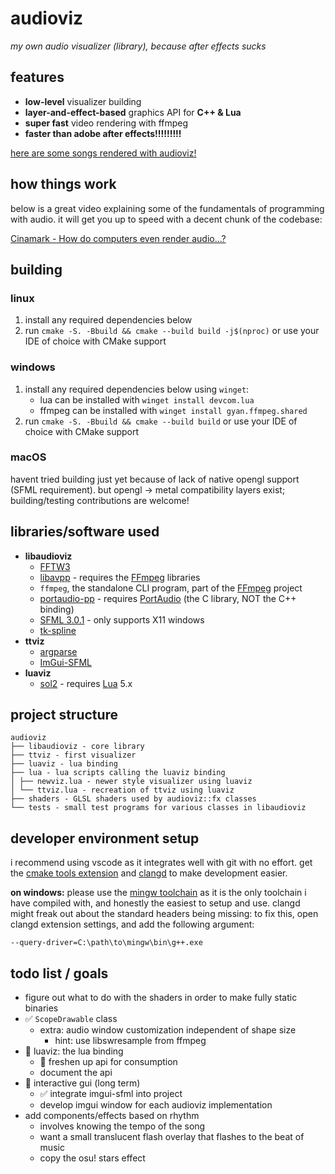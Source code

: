 # audioviz
*my own audio visualizer (library), because after effects sucks*

## features
- **low-level** visualizer building
- **layer-and-effect-based** graphics API for **C++ & Lua**
- **super fast** video rendering with ffmpeg
- **faster than adobe after effects!!!!!!!!!**

[here are some songs rendered with audioviz!](https://youtube.com/playlist?list=PLq63g2iq0LVvxNjjoYOL4GMTOdXEdHsBf)

## how things work
below is a great video explaining some of the fundamentals of programming with audio. it will get you up to speed with a decent chunk of the codebase:

[Cinamark - How do computers even render audio...?](https://youtu.be/md79DDofGVo)

## building
### linux
1. install any required dependencies below
2. run `cmake -S. -Bbuild && cmake --build build -j$(nproc)` or use your IDE of choice with CMake support

### windows
1. install any required dependencies below using `winget`:
   - lua can be installed with `winget install devcom.lua`
   - ffmpeg can be installed with `winget install gyan.ffmpeg.shared`
2. run `cmake -S. -Bbuild && cmake --build build` or use your IDE of choice with CMake support

### macOS
havent tried building just yet because of lack of native opengl support (SFML requirement). but opengl -> metal compatibility layers exist; building/testing contributions are welcome!

## libraries/software used
- **libaudioviz**
  - [FFTW3](https://fftw.org)
  - [libavpp](https://github.com/trustytrojan/libavpp) - requires the [FFmpeg](https://ffmpeg.org) libraries
  - `ffmpeg`, the standalone CLI program, part of the [FFmpeg](https://ffmpeg.org) project
  - [portaudio-pp](https://github.com/trustytrojan/portaudio-pp) - requires [PortAudio](https://www.portaudio.com) (the C library, NOT the C++ binding)
  - [SFML 3.0.1](https://github.com/SFML/SFML/tree/3.0.1) - only supports X11 windows
  - [tk-spline](https://github.com/ttk592/spline)
- **ttviz**
  - [argparse](https://github.com/p-ranav/argparse)
  - [ImGui-SFML](https://github.com/SFML/imgui-sfml)
- **luaviz**
  - [sol2](https://github.com/ThePhD/sol2) - requires [Lua](https://lua.org/) 5.x

## project structure
```
audioviz
├── libaudioviz - core library
├── ttviz - first visualizer
├── luaviz - lua binding
├── lua - lua scripts calling the luaviz binding
│ ├── newviz.lua - newer style visualizer using luaviz
│ └── ttviz.lua - recreation of ttviz using luaviz
├── shaders - GLSL shaders used by audioviz::fx classes
└── tests - small test programs for various classes in libaudioviz
```

## developer environment setup
i recommend using vscode as it integrates well with git with no effort. get the [cmake tools extension](https://marketplace.visualstudio.com/items?itemName=ms-vscode.cmake-tools) and [clangd](https://marketplace.visualstudio.com/items?itemName=llvm-vs-code-extensions.vscode-clangd) to make development easier.

**on windows:** please use the [mingw toolchain](https://github.com/niXman/mingw-builds-binaries/releases) as it is the only toolchain i have compiled with, and honestly the easiest to setup and use. clangd might freak out about the standard headers being missing: to fix this, open clangd extension settings, and add the following argument:
```
--query-driver=C:\path\to\mingw\bin\g++.exe
```

## todo list / goals
- figure out what to do with the shaders in order to make fully static binaries
- ✅️ `ScopeDrawable` class
  - extra: audio window customization independent of shape size
    - hint: use libswresample from ffmpeg
- 🔄 luaviz: the lua binding
  - 🔄 freshen up api for consumption
  - document the api
- 🔄 interactive gui (long term)
  - ✅️ integrate imgui-sfml into project
  - develop imgui window for each audioviz implementation
- add components/effects based on rhythm
  - involves knowing the tempo of the song
  - want a small translucent flash overlay that flashes to the beat of music
  - copy the osu! stars effect